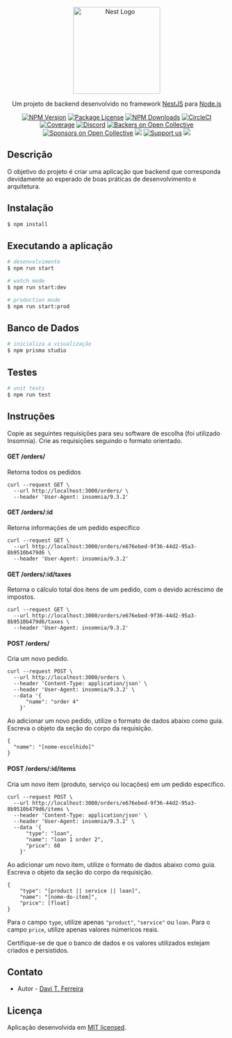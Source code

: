 <p align="center">
  <a href="http://nestjs.com/" target="blank"><img src="https://nestjs.com/img/logo-small.svg" width="200" alt="Nest Logo" /></a>
</p>

[circleci-image]: https://img.shields.io/circleci/build/github/nestjs/nest/master?token=abc123def456
[circleci-url]: https://circleci.com/gh/nestjs/nest

  <p align="center">Um projeto de backend desenvolvido no framework <a href="http://nestjs.com/" target="_blank">NestJS</a> para <a href="http://nodejs.org/" target="_blank">Node.js</a></p>
    <p align="center">
<a href="https://www.npmjs.com/~nestjscore" target="_blank"><img src="https://img.shields.io/npm/v/@nestjs/core.svg" alt="NPM Version" /></a>
<a href="https://www.npmjs.com/~nestjscore" target="_blank"><img src="https://img.shields.io/npm/l/@nestjs/core.svg" alt="Package License" /></a>
<a href="https://www.npmjs.com/~nestjscore" target="_blank"><img src="https://img.shields.io/npm/dm/@nestjs/common.svg" alt="NPM Downloads" /></a>
<a href="https://circleci.com/gh/nestjs/nest" target="_blank"><img src="https://img.shields.io/circleci/build/github/nestjs/nest/master" alt="CircleCI" /></a>
<a href="https://coveralls.io/github/nestjs/nest?branch=master" target="_blank"><img src="https://coveralls.io/repos/github/nestjs/nest/badge.svg?branch=master#9" alt="Coverage" /></a>
<a href="https://discord.gg/G7Qnnhy" target="_blank"><img src="https://img.shields.io/badge/discord-online-brightgreen.svg" alt="Discord"/></a>
<a href="https://opencollective.com/nest#backer" target="_blank"><img src="https://opencollective.com/nest/backers/badge.svg" alt="Backers on Open Collective" /></a>
<a href="https://opencollective.com/nest#sponsor" target="_blank"><img src="https://opencollective.com/nest/sponsors/badge.svg" alt="Sponsors on Open Collective" /></a>
  <a href="https://paypal.me/kamilmysliwiec" target="_blank"><img src="https://img.shields.io/badge/Donate-PayPal-ff3f59.svg"/></a>
    <a href="https://opencollective.com/nest#sponsor"  target="_blank"><img src="https://img.shields.io/badge/Support%20us-Open%20Collective-41B883.svg" alt="Support us"></a>
  <a href="https://twitter.com/nestframework" target="_blank"><img src="https://img.shields.io/twitter/follow/nestframework.svg?style=social&label=Follow"></a>
</p>
  <!--[![Backers on Open Collective](https://opencollective.com/nest/backers/badge.svg)](https://opencollective.com/nest#backer)
  [![Sponsors on Open Collective](https://opencollective.com/nest/sponsors/badge.svg)](https://opencollective.com/nest#sponsor)-->

## Descrição

O objetivo do projeto é criar uma aplicação que backend que corresponda 
devidamente ao esperado de boas práticas de desenvolvimento e arquitetura. 


## Instalação

```bash
$ npm install
```

## Executando a aplicação

```bash
# desenvolvimento
$ npm run start

# watch mode
$ npm run start:dev

# production mode
$ npm run start:prod
```

## Banco de Dados

```bash
# inicializa a visualização
$ npm prisma studio
```

## Testes

```bash
# unit tests
$ npm run test
```

## Instruções

Copie as seguintes requisições para seu software de escolha (foi utilizado
Insomnia). Crie as requisições seguindo o formato orientado.  

#### GET /orders/
Retorna todos os pedidos

```
curl --request GET \
  --url http://localhost:3000/orders/ \
  --header 'User-Agent: insomnia/9.3.2'
```

#### GET /orders/:id
Retorna informações de um pedido específico

``` 
curl --request GET \
  --url http://localhost:3000/orders/e676ebed-9f36-44d2-95a3-8b9510b479d6 \
  --header 'User-Agent: insomnia/9.3.2'
```

#### GET /orders/:id/taxes
Retorna o cálculo total dos itens de um pedido, com o devido acréscimo de impostos. 

```
curl --request GET \
  --url http://localhost:3000/orders/e676ebed-9f36-44d2-95a3-8b9510b479d6/taxes \
  --header 'User-Agent: insomnia/9.3.2'
```

#### POST /orders/
Cria um novo pedido.

```
curl --request POST \
  --url http://localhost:3000/orders \
  --header 'Content-Type: application/json' \
  --header 'User-Agent: insomnia/9.3.2' \
  --data '{
      "name": "order 4"
    }'

```

Ao adicionar um novo pedido, utilize o formato de dados abaixo como guia.
Escreva o objeto da seção do corpo da requisição. 

```
{ 
  "name": "[nome-escolhido]" 
}

```

#### POST /orders/:id/items
Cria um novo item (produto, serviço ou locações) em um pedido específico. 

```
curl --request POST \
  --url http://localhost:3000/orders/e676ebed-9f36-44d2-95a3-8b9510b479d6/items \
  --header 'Content-Type: application/json' \
  --header 'User-Agent: insomnia/9.3.2' \
  --data '{
      "type": "loan",
      "name": "loan 1 order 2",
      "price": 60
    }'
```

Ao adicionar um novo item, utilize o formato de dados abaixo como guia.
Escreva o objeto da seção do corpo da requisição. 

```
{
	"type": "[product || service || loan]",
	"name": "[nome-do-item]",
	"price": [float]
}
```

Para o campo ```type```, utilize apenas ```"product"```, ```"service"``` ou ```loan```.
Para o campo ```price```, utilize apenas valores númericos reais.    


Certifique-se de que o banco de dados e os valores utilizados estejam criados
e persistidos. 

## Contato

- Autor - [Davi T. Ferreira](https://www.linkedin.com/in/davi-t-ferreira-5b5796152/)

## Licença 

Aplicação desenvolvida em [MIT licensed](LICENSE).
